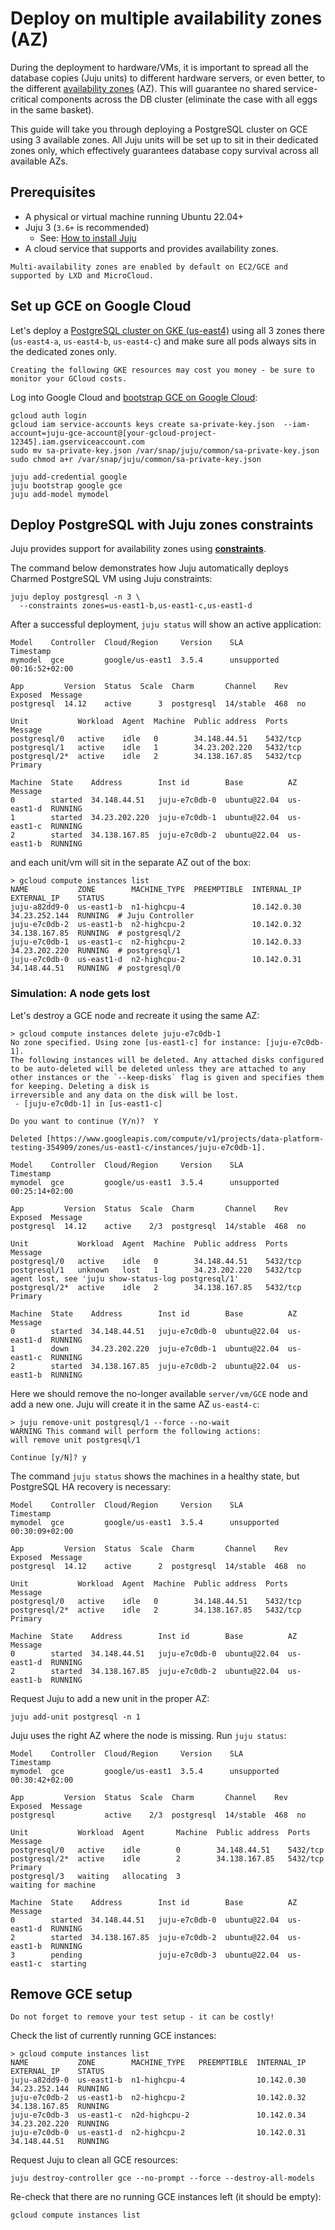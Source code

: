 # Deploy on multiple availability zones (AZ) 

During the deployment to hardware/VMs, it is important to spread all the
database copies (Juju units) to different hardware servers,
or even better, to the different [availability zones](https://en.wikipedia.org/wiki/Availability_zone) (AZ). This will guarantee no shared service-critical components across the DB cluster (eliminate the case with all eggs in the same basket).

This guide will take you through deploying a PostgreSQL cluster on GCE using 3 available zones. All Juju units will be set up to sit in their dedicated zones only, which effectively guarantees database copy survival across all available AZs.

## Prerequisites

* A physical or virtual machine running Ubuntu 22.04+
* Juju 3 (`3.6+` is recommended)
  * See: [How to install Juju](https://documentation.ubuntu.com/juju/3.6/howto/manage-juju/#install-juju)
* A cloud service that supports and provides availability zones.

```{note}
Multi-availability zones are enabled by default on EC2/GCE and supported by LXD and MicroCloud.
```

## Set up GCE on Google Cloud

Let's deploy a [PostgreSQL cluster on GKE (us-east4)](https://discourse.charmhub.io/t/charmed-postgresql-k8s-how-to-deploy-on-gke/11237) using all 3 zones there (`us-east4-a`, `us-east4-b`, `us-east4-c`) and make sure all pods always sits in the dedicated zones only.

```{caution}
Creating the following GKE resources may cost you money - be sure to monitor your GCloud costs.
```

Log into Google Cloud and [bootstrap GCE on Google Cloud](/how-to/deploy/gce):
```text
gcloud auth login
gcloud iam service-accounts keys create sa-private-key.json  --iam-account=juju-gce-account@[your-gcloud-project-12345].iam.gserviceaccount.com
sudo mv sa-private-key.json /var/snap/juju/common/sa-private-key.json
sudo chmod a+r /var/snap/juju/common/sa-private-key.json

juju add-credential google
juju bootstrap google gce
juju add-model mymodel
```

## Deploy PostgreSQL with Juju zones constraints

Juju provides support for availability zones using [**constraints**](https://juju.is/docs/juju/constraint#zones).

The command below demonstrates how Juju automatically deploys Charmed PostgreSQL VM using Juju constraints:

```text
juju deploy postgresql -n 3 \
  --constraints zones=us-east1-b,us-east1-c,us-east1-d
```

After a successful deployment, `juju status` will show an active application:

```text
Model    Controller  Cloud/Region     Version    SLA          Timestamp
mymodel  gce         google/us-east1  3.5.4      unsupported  00:16:52+02:00

App         Version  Status  Scale  Charm       Channel    Rev  Exposed  Message
postgresql  14.12    active      3  postgresql  14/stable  468  no       

Unit           Workload  Agent  Machine  Public address  Ports     Message
postgresql/0   active    idle   0        34.148.44.51    5432/tcp  
postgresql/1   active    idle   1        34.23.202.220   5432/tcp  
postgresql/2*  active    idle   2        34.138.167.85   5432/tcp  Primary

Machine  State    Address        Inst id        Base          AZ          Message
0        started  34.148.44.51   juju-e7c0db-0  ubuntu@22.04  us-east1-d  RUNNING
1        started  34.23.202.220  juju-e7c0db-1  ubuntu@22.04  us-east1-c  RUNNING
2        started  34.138.167.85  juju-e7c0db-2  ubuntu@22.04  us-east1-b  RUNNING
```

and each unit/vm will sit in the separate AZ out of the box:

```text
> gcloud compute instances list
NAME           ZONE        MACHINE_TYPE  PREEMPTIBLE  INTERNAL_IP  EXTERNAL_IP    STATUS
juju-a82dd9-0  us-east1-b  n1-highcpu-4               10.142.0.30  34.23.252.144  RUNNING  # Juju Controller
juju-e7c0db-2  us-east1-b  n2-highcpu-2               10.142.0.32  34.138.167.85  RUNNING  # postgresql/2
juju-e7c0db-1  us-east1-c  n2-highcpu-2               10.142.0.33  34.23.202.220  RUNNING  # postgresql/1
juju-e7c0db-0  us-east1-d  n2-highcpu-2               10.142.0.31  34.148.44.51   RUNNING  # postgresql/0
```

### Simulation: A node gets lost

Let's destroy a GCE node and recreate it using the same AZ:

```text
> gcloud compute instances delete juju-e7c0db-1 
No zone specified. Using zone [us-east1-c] for instance: [juju-e7c0db-1].
The following instances will be deleted. Any attached disks configured to be auto-deleted will be deleted unless they are attached to any other instances or the `--keep-disks` flag is given and specifies them for keeping. Deleting a disk is 
irreversible and any data on the disk will be lost.
 - [juju-e7c0db-1] in [us-east1-c]

Do you want to continue (Y/n)?  Y

Deleted [https://www.googleapis.com/compute/v1/projects/data-platform-testing-354909/zones/us-east1-c/instances/juju-e7c0db-1].
```

```text
Model    Controller  Cloud/Region     Version    SLA          Timestamp
mymodel  gce         google/us-east1  3.5.4      unsupported  00:25:14+02:00

App         Version  Status  Scale  Charm       Channel    Rev  Exposed  Message
postgresql  14.12    active    2/3  postgresql  14/stable  468  no       

Unit           Workload  Agent  Machine  Public address  Ports     Message
postgresql/0   active    idle   0        34.148.44.51    5432/tcp  
postgresql/1   unknown   lost   1        34.23.202.220   5432/tcp  agent lost, see 'juju show-status-log postgresql/1'
postgresql/2*  active    idle   2        34.138.167.85   5432/tcp  Primary

Machine  State    Address        Inst id        Base          AZ          Message
0        started  34.148.44.51   juju-e7c0db-0  ubuntu@22.04  us-east1-d  RUNNING
1        down     34.23.202.220  juju-e7c0db-1  ubuntu@22.04  us-east1-c  RUNNING
2        started  34.138.167.85  juju-e7c0db-2  ubuntu@22.04  us-east1-b  RUNNING
```

Here we should remove the no-longer available `server/vm/GCE` node and add a new one. Juju will create it in the same AZ `us-east4-c`:

```text
> juju remove-unit postgresql/1 --force --no-wait
WARNING This command will perform the following actions:
will remove unit postgresql/1

Continue [y/N]? y
```

The command `juju status` shows the machines in a healthy state, but PostgreSQL HA recovery is necessary:
```text
Model    Controller  Cloud/Region     Version    SLA          Timestamp
mymodel  gce         google/us-east1  3.5.4      unsupported  00:30:09+02:00

App         Version  Status  Scale  Charm       Channel    Rev  Exposed  Message
postgresql  14.12    active      2  postgresql  14/stable  468  no       

Unit           Workload  Agent  Machine  Public address  Ports     Message
postgresql/0   active    idle   0        34.148.44.51    5432/tcp  
postgresql/2*  active    idle   2        34.138.167.85   5432/tcp  Primary

Machine  State    Address        Inst id        Base          AZ          Message
0        started  34.148.44.51   juju-e7c0db-0  ubuntu@22.04  us-east1-d  RUNNING
2        started  34.138.167.85  juju-e7c0db-2  ubuntu@22.04  us-east1-b  RUNNING
```

Request Juju to add a new unit in the proper AZ:
```text
juju add-unit postgresql -n 1
```

Juju uses the right AZ where the node is missing. Run `juju status`:
```text
Model    Controller  Cloud/Region     Version    SLA          Timestamp
mymodel  gce         google/us-east1  3.5.4      unsupported  00:30:42+02:00

App         Version  Status  Scale  Charm       Channel    Rev  Exposed  Message
postgresql           active    2/3  postgresql  14/stable  468  no       

Unit           Workload  Agent       Machine  Public address  Ports     Message
postgresql/0   active    idle        0        34.148.44.51    5432/tcp  
postgresql/2*  active    idle        2        34.138.167.85   5432/tcp  Primary
postgresql/3   waiting   allocating  3                                  waiting for machine

Machine  State    Address        Inst id        Base          AZ          Message
0        started  34.148.44.51   juju-e7c0db-0  ubuntu@22.04  us-east1-d  RUNNING
2        started  34.138.167.85  juju-e7c0db-2  ubuntu@22.04  us-east1-b  RUNNING
3        pending                 juju-e7c0db-3  ubuntu@22.04  us-east1-c  starting
```

## Remove GCE setup

```{caution}
Do not forget to remove your test setup - it can be costly!
```

Check the list of currently running GCE instances:
```text
> gcloud compute instances list
NAME           ZONE        MACHINE_TYPE   PREEMPTIBLE  INTERNAL_IP  EXTERNAL_IP    STATUS
juju-a82dd9-0  us-east1-b  n1-highcpu-4                10.142.0.30  34.23.252.144  RUNNING
juju-e7c0db-2  us-east1-b  n2-highcpu-2                10.142.0.32  34.138.167.85  RUNNING
juju-e7c0db-3  us-east1-c  n2d-highcpu-2               10.142.0.34  34.23.202.220  RUNNING
juju-e7c0db-0  us-east1-d  n2-highcpu-2                10.142.0.31  34.148.44.51   RUNNING
```

Request Juju to clean all GCE resources:
```text
juju destroy-controller gce --no-prompt --force --destroy-all-models
```

Re-check that there are no running GCE instances left (it should be empty):
```text
gcloud compute instances list
```


